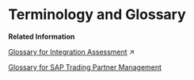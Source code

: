 <!-- loiofd1491df3bf34be391c55d95d5f9dfa1 -->

# Terminology and Glossary

**Related Information**  


[Glossary for Integration Assessment](https://help.sap.com/viewer/70f6fd5a94a14d0f91a40c7d99296144/IAT/en-US/d352b138fddb4da094314eb922b4ba1a.html "") :arrow_upper_right:

[Glossary for SAP Trading Partner Management](glossary-for-sap-trading-partner-management-81860a4.md "")

